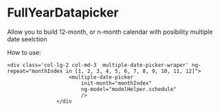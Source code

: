 # FullYearDatapicker
Allow you to build 12-month, or n-month calendar with posibility multiple date seelction

How to use:

    <div class='col-lg-2 col-md-3  multiple-date-picker-wraper' ng-repeat="monthIndex in [1, 2, 3, 4, 5, 6, 7, 8, 9, 10, 11, 12]">
                        <multiple-date-picker 
                            init-month="monthIndex"
                            ng-model="modelHelper.schedule"
                            />
                    </div
